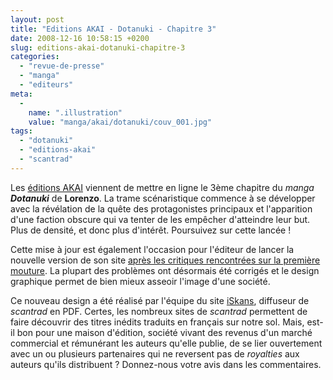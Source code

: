 ```yaml
---
layout: post
title: "Editions AKAI - Dotanuki - Chapitre 3"
date: 2008-12-16 10:58:15 +0200
slug: editions-akai-dotanuki-chapitre-3
categories:
  - "revue-de-presse"
  - "manga"
  - "editeurs"
meta:
  -
    name: ".illustration"
    value: "manga/akai/dotanuki/couv_001.jpg"
tags:
  - "dotanuki"
  - "editions-akai"
  - "scantrad"
---
```


Les [éditions AKAI](http://www.editions-akai.fr) viennent de mettre en ligne le 3ème chapitre du _manga_ _**Dotanuki**_ de **Lorenzo**. La trame scénaristique commence à se développer avec la révélation de la quête des protagonistes principaux et l'apparition d'une faction obscure qui va tenter de les empêcher d'atteindre leur but. Plus de densité, et donc plus d'intérêt. Poursuivez sur cette lancée !

Cette mise à jour est également l'occasion pour l'éditeur de lancer la nouvelle version de son site [après les critiques rencontrées sur la première mouture](editions-akai-nouvel-editeur/). La plupart des problèmes ont désormais été corrigés et le design graphique permet de bien mieux asseoir l'image d'une société.

Ce nouveau design a été réalisé par l'équipe du site [iSkans](http://www.iskans.com/), diffuseur de _scantrad_ en PDF. Certes, les nombreux sites de _scantrad_ permettent de faire découvrir des titres inédits traduits en français sur notre sol. Mais, est-il bon pour une maison d'édition, société vivant des revenus d'un marché commercial et rémunérant les auteurs qu'elle publie, de se lier ouvertement avec un ou plusieurs partenaires qui ne reversent pas de _royalties_ aux auteurs qu'ils distribuent ? Donnez-nous votre avis dans les commentaires.